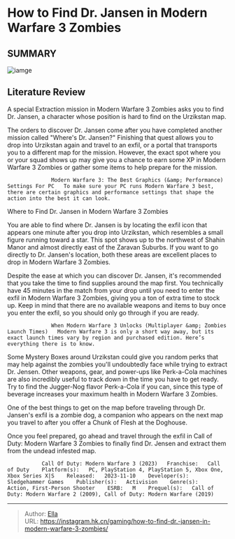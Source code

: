 # How to Find Dr. Jansen in Modern Warfare 3 Zombies


## SUMMARY 

![iamge](https://static1.srcdn.com/wordpress/wp-content/uploads/2023/11/how-to-find-dr-jansen-in-modern-warfare-3-zombies.jpg)

## Literature Review

A special Extraction mission in Modern Warfare 3 Zombies asks you to find Dr. Jansen, a character whose position is hard to find on the Urzikstan map.





The orders to discover Dr. Jansen come after you have completed another mission called &#34;Where&#39;s Dr. Jansen?&#34; Finishing that quest allows you to drop into Urzikstan again and travel to an exfil, or a portal that transports you to a different map for the mission. However, the exact spot where you or your squad shows up may give you a chance to earn some XP in Modern Warfare 3 Zombies or gather some items to help prepare for the mission.




                  Modern Warfare 3: The Best Graphics (&amp; Performance) Settings For PC   To make sure your PC runs Modern Warfare 3 best, there are certain graphics and performance settings that shape the action into the best it can look.   


 Where to Find Dr. Jansen in Modern Warfare 3 Zombies 
          

You are able to find where Dr. Jansen is by locating the exfil icon that appears one minute after you drop into Urzikstan, which resembles a small figure running toward a star. This spot shows up to the northwest of Shahin Manor and almost directly east of the Zaravan Suburbs. If you want to go directly to Dr. Jansen&#39;s location, both these areas are excellent places to drop in Modern Warfare 3 Zombies.

Despite the ease at which you can discover Dr. Jansen, it&#39;s recommended that you take the time to find supplies around the map first. You technically have 45 minutes in the match from your drop until you need to enter the exfil in Modern Warfare 3 Zombies, giving you a ton of extra time to stock up. Keep in mind that there are no available weapons and items to buy once you enter the exfil, so you should only go through if you are ready.




                  When Modern Warfare 3 Unlocks (Multiplayer &amp; Zombies Launch Times)   Modern Warfare 3 is only a short way away, but its exact launch times vary by region and purchased edition. Here’s everything there is to know.   

Some Mystery Boxes around Urzikstan could give you random perks that may help against the zombies you&#39;ll undoubtedly face while trying to extract Dr. Jensen. Other weapons, gear, and power-ups like Perk-a-Cola machines are also incredibly useful to track down in the time you have to get ready. Try to find the Jugger-Nog flavor Perk-a-Cola if you can, since this type of beverage increases your maximum health in Modern Warfare 3 Zombies.



One of the best things to get on the map before traveling through Dr. Jansen&#39;s exfil is a zombie dog, a companion who appears on the next map you travel to after you offer a Chunk of Flesh at the Doghouse.




Once you feel prepared, go ahead and travel through the exfil in Call of Duty: Modern Warfare 3 Zombies to finally find Dr. Jensen and extract them from the undead infested map.




               Call Of Duty: Modern Warfare 3 (2023)   Franchise:   Call of Duty    Platform(s):   PC, PlayStation 4, PlayStation 5, Xbox One, Xbox Series X|S    Released:   2023-11-10    Developer(s):   Sledgehammer Games    Publisher(s):   Activision    Genre(s):   Action, First-Person Shooter    ESRB:   M    Prequel(s):   Call of Duty: Modern Warfare 2 (2009), Call of Duty: Modern Warfare (2019)      

---

> Author: [Ella](https://instagram.hk.cn/)  
> URL: https://instagram.hk.cn/gaming/how-to-find-dr.-jansen-in-modern-warfare-3-zombies/  

